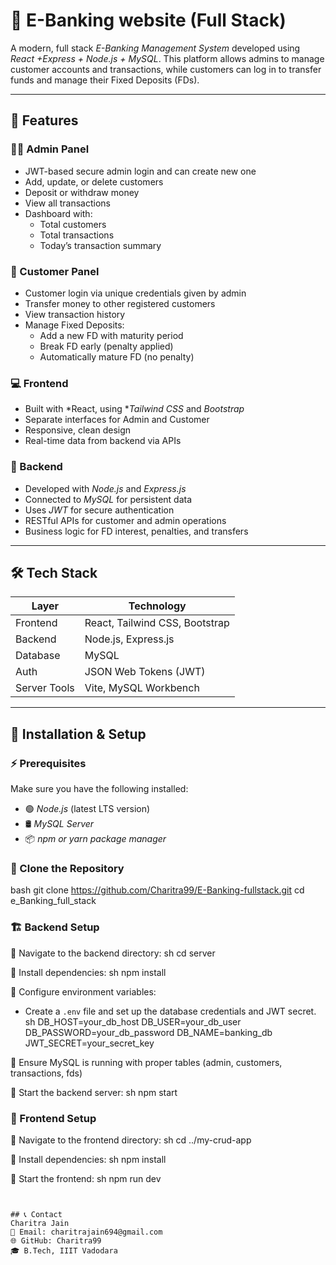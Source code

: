 # 💸 E-Banking website (Full Stack)

A modern, full stack *E-Banking Management System* developed using *React +Express + Node.js + MySQL*. This platform allows admins to manage customer accounts and transactions, while customers can log in to transfer funds and manage their Fixed Deposits (FDs).

---
## 🚀 Features

### 🧑‍💼 Admin Panel
- JWT-based secure admin login and can create new one
- Add, update, or delete customers
- Deposit or withdraw money
- View all transactions
- Dashboard with:
  - Total customers
  - Total transactions
  - Today’s transaction summary

### 👥 Customer Panel
- Customer login via unique credentials given by admin
- Transfer money to other registered customers
- View transaction history
- Manage Fixed Deposits:
  - Add a new FD with maturity period
  - Break FD early (penalty applied)
  - Automatically mature FD (no penalty)

### 💻 Frontend
- Built with *React, using **Tailwind CSS* and *Bootstrap*
- Separate interfaces for Admin and Customer
- Responsive, clean design
- Real-time data from backend via APIs

### 🔧 Backend
- Developed with *Node.js* and *Express.js*
- Connected to *MySQL* for persistent data
- Uses *JWT* for secure authentication
- RESTful APIs for customer and admin operations
- Business logic for FD interest, penalties, and transfers

---

## 🛠 Tech Stack

| Layer        | Technology                     |
|--------------|-------------------------------|
| Frontend     | React, Tailwind CSS, Bootstrap |
| Backend      | Node.js, Express.js            |
| Database     | MySQL                          |
| Auth         | JSON Web Tokens (JWT)          |
| Server Tools | Vite, MySQL Workbench          |

---

## 🚀 Installation & Setup
### ⚡ Prerequisites
Make sure you have the following installed:
- 🟢 *Node.js* (latest LTS version)
- 🛢 *MySQL Server*
- 📦 *npm or yarn package manager*

### 📂 Clone the Repository
bash
git clone https://github.com/Charitra99/E-Banking-fullstack.git
cd e_Banking_full_stack

### 🏗 Backend Setup
⿡ Navigate to the backend directory:
   sh
   cd server
   
⿢ Install dependencies:
   sh
   npm install
   
⿣ Configure environment variables:
   - Create a `.env` file and set up the database credentials and JWT secret.
   sh
   DB_HOST=your_db_host
   DB_USER=your_db_user
   DB_PASSWORD=your_db_password
   DB_NAME=banking_db
   JWT_SECRET=your_secret_key
   
   
⿤ Ensure MySQL is running with proper tables (admin, customers, transactions, fds)

⿥ Start the backend server:
   sh
   npm start
   

### 🎨 Frontend Setup
⿡ Navigate to the frontend directory:
   sh
   cd ../my-crud-app
   
⿢ Install dependencies:
   sh
   npm install
   
⿣ Start the frontend:
   sh
   npm run dev
   ```  


## 📞 Contact
Charitra Jain
📧 Email: charitrajain694@gmail.com
🌐 GitHub: Charitra99
🎓 B.Tech, IIIT Vadodara
